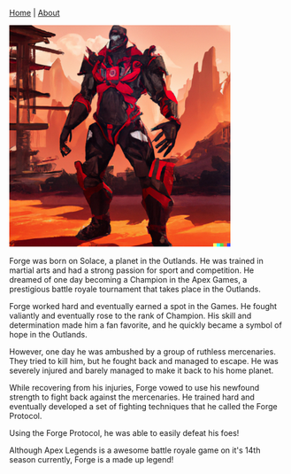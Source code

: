 
<a href="index.html">Home</a> | <a href="about.html">About</a>

<img src="forge2.png" width="400">

Forge was born on Solace, a planet in the Outlands. He was trained in martial arts and had a strong passion for sport and competition. He dreamed of one day becoming a Champion in the Apex Games, a prestigious battle royale tournament that takes place in the Outlands.

Forge worked hard and eventually earned a spot in the Games. He fought valiantly and eventually rose to the rank of Champion. His skill and determination made him a fan favorite, and he quickly became a symbol of hope in the Outlands.

However, one day he was ambushed by a group of ruthless mercenaries. They tried to kill him, but he fought back and managed to escape. He was severely injured and barely managed to make it back to his home planet.

While recovering from his injuries, Forge vowed to use his newfound strength to fight back against the mercenaries. He trained hard and eventually developed a set of fighting techniques that he called the Forge Protocol.

Using the Forge Protocol, he was able to easily defeat his foes!

Although Apex Legends is a awesome battle royale game on it's 14th season currently, Forge is a made up legend! 
